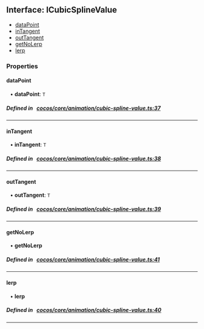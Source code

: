 ## Interface: ICubicSplineValue

- [dataPoint](#dataPoint)
- [inTangent](#inTangent)
- [outTangent](#outTangent)
- [getNoLerp](#getNoLerp)
- [lerp](#lerp)

### Properties

#### dataPoint

<div style="margin-left: 10px;">


• **dataPoint**: ``T``

</div>


##### Defined in &nbsp;   [cocos/core/animation/cubic-spline-value.ts:37](https://github.com/cocos-creator/engine/blob/c7bf6b8a9/cocos/core/animation/cubic-spline-value.ts#L37)&nbsp;

___
#### inTangent

<div style="margin-left: 10px;">


• **inTangent**: ``T``

</div>


##### Defined in &nbsp;   [cocos/core/animation/cubic-spline-value.ts:38](https://github.com/cocos-creator/engine/blob/c7bf6b8a9/cocos/core/animation/cubic-spline-value.ts#L38)&nbsp;

___
#### outTangent

<div style="margin-left: 10px;">


• **outTangent**: ``T``

</div>


##### Defined in &nbsp;   [cocos/core/animation/cubic-spline-value.ts:39](https://github.com/cocos-creator/engine/blob/c7bf6b8a9/cocos/core/animation/cubic-spline-value.ts#L39)&nbsp;

___
#### getNoLerp

<div style="margin-left: 10px;">


• **getNoLerp**

</div>


##### Defined in &nbsp;   [cocos/core/animation/cubic-spline-value.ts:41](https://github.com/cocos-creator/engine/blob/c7bf6b8a9/cocos/core/animation/cubic-spline-value.ts#L41)&nbsp;

___
#### lerp

<div style="margin-left: 10px;">


• **lerp**

</div>


##### Defined in &nbsp;   [cocos/core/animation/cubic-spline-value.ts:40](https://github.com/cocos-creator/engine/blob/c7bf6b8a9/cocos/core/animation/cubic-spline-value.ts#L40)&nbsp;

___
